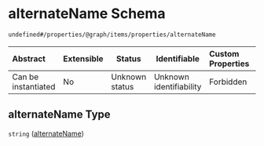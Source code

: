 # alternateName Schema

```txt
undefined#/properties/@graph/items/properties/alternateName
```




| Abstract            | Extensible | Status         | Identifiable            | Custom Properties | Additional Properties | Access Restrictions | Defined In                                                                      |
| :------------------ | ---------- | -------------- | ----------------------- | :---------------- | --------------------- | ------------------- | ------------------------------------------------------------------------------- |
| Can be instantiated | No         | Unknown status | Unknown identifiability | Forbidden         | Allowed               | none                | [ndl-isil.schema.json\*](../../out/ndl-isil.schema.json "open original schema") |

## alternateName Type

`string` ([alternateName](ndl-isil-properties-json-ld-graph-organization-properties-alternatename.md))
